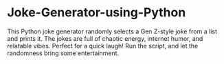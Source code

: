 # Joke-Generator-using-Python
This Python joke generator randomly selects a Gen Z-style joke from a list and prints it. The jokes are full of chaotic energy, internet humor, and relatable vibes. Perfect for a quick laugh! Run the script, and let the randomness bring some entertainment.
